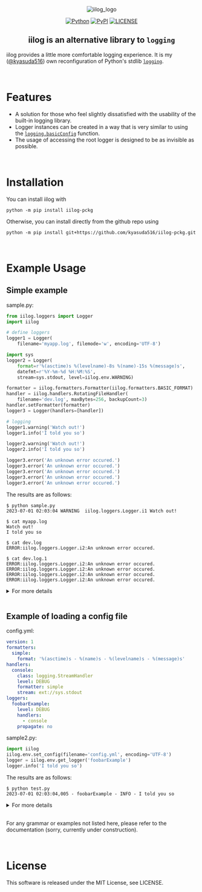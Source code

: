 <div align="center">

![iilog_logo](https://github.com/kyasuda516/iilog-pckg/assets/127583471/a16a4431-83fb-479a-8609-785c2c66d7a1)

[![Python](https://img.shields.io/pypi/pyversions/iilog-pckg)](https://www.python.org/)
[![PyPI](https://img.shields.io/pypi/v/iilog-pckg?color=blue)](https://pypi.org/project/iilog-pckg/)
[![LICENSE](https://img.shields.io/pypi/l/iilog-pckg?color=blue)](https://github.com/kyasuda516/iilog/blob/master/LICENSE)

</div>

<div align="center">

## iilog is an alternative library to `logging`

</div>

iilog provides a little more comfortable logging experience.
It is my ([@kyasuda516](https://github.com/kyasuda516)) own reconfiguration of Python's stdlib [`logging`](https://docs.python.org/3/library/logging.html).

<br>

# Features

- A solution for those who feel slightly dissatisfied with the usability of the built-in logging library.
- Logger instances can be created in a way that is very similar to using the [`logging.basicConfig`](https://docs.python.org/3/library/logging.html#logging.basicConfig) function.
- The usage of accessing the root logger is designed to be as invisible as possible.

<br>

# Installation

You can install iilog with

```shell
python -m pip install iilog-pckg
```

Otherwise, you can install directly from the github repo using

```shell
python -m pip install git+https://github.com/kyasuda516/iilog-pckg.git
```

<br>

# Example Usage

## Simple example

sample.py:
```python
from iilog.loggers import Logger
import iilog

# define loggers
logger1 = Logger(
    filename='myapp.log', filemode='w', encoding='UTF-8')

import sys
logger2 = Logger(
    format=r'%(asctime)s %(levelname)-8s %(name)-15s %(message)s', 
    datefmt=r'%Y-%m-%d %H:%M:%S',
    stream=sys.stdout, level=iilog.env.WARNING)

formatter = iilog.formatters.Formatter(iilog.formatters.BASIC_FORMAT)
handler = iilog.handlers.RotatingFileHandler(
    filename='dev.log', maxBytes=256, backupCount=3)
handler.setFormatter(formatter)
logger3 = Logger(handlers=[handler])

# logging
logger1.warning('Watch out!')
logger1.info('I told you so')

logger2.warning('Watch out!')
logger2.info('I told you so')

logger3.error('An unknown error occured.')
logger3.error('An unknown error occured.')
logger3.error('An unknown error occured.')
logger3.error('An unknown error occured.')
logger3.error('An unknown error occured.')
```

The results are as follows:
```shell
$ python sample.py
2023-07-01 02:03:04 WARNING  iilog.loggers.Logger.i1 Watch out!

$ cat myapp.log
Watch out!
I told you so

$ cat dev.log
ERROR:iilog.loggers.Logger.i2:An unknown error occured.

$ cat dev.log.1
ERROR:iilog.loggers.Logger.i2:An unknown error occured.
ERROR:iilog.loggers.Logger.i2:An unknown error occured.
ERROR:iilog.loggers.Logger.i2:An unknown error occured.
ERROR:iilog.loggers.Logger.i2:An unknown error occured.

```

<details>
<summary>For more details</summary>

The `iilog.loggers.Logger` constructor works in much the same way as the [`logging`](https://docs.python.org/3/library/logging.html) library's [`basicConfig`](https://docs.python.org/3/library/logging.html#logging.basicConfig) function. The following is the description of [`logging.basicConfig()`](https://docs.python.org/3/library/logging.html#logging.basicConfig)'s parameters taken from the official documentation and added with strikethrough decoration according to the unique specification:

- *filename* – Specifies that a [`FileHandler`](https://docs.python.org/3/library/logging.handlers.html#logging.FileHandler) be created, using the specified filename, rather than a [`StreamHandler`](https://docs.python.org/3/library/logging.handlers.html#logging.StreamHandler).
- *filemode* – If *filename* is specified, open the file in this [mode](https://docs.python.org/3/library/functions.html#filemodes). Defaults to `'a'`.
- *format* – Use the specified format string for the handler. Defaults to attributes `levelname`, `name` and `message` separated by colons.
- *datefmt* – Use the specified date/time format, as accepted by [`time.strftime()`](https://docs.python.org/3/library/time.html#time.strftime).
- *style* – If *format* is specified, use this style for the format string. One of `'%'`, `'{'` or `'$'` for [printf-style](https://docs.python.org/3/library/stdtypes.html#old-string-formatting), [`str.format()`](https://docs.python.org/3/library/stdtypes.html#str.format) or [`string.Template`](https://docs.python.org/3/library/string.html#string.Template) respectively. Defaults to `'%'`.
- *level* – Set the ~~root~~ logger level to the specified [level](https://docs.python.org/3/library/logging.html#levels).
- *stream* – Use the specified stream to initialize the [`StreamHandler`](https://docs.python.org/3/library/logging.handlers.html#logging.StreamHandler). Note that this argument is incompatible with *filename* - if both are present, a `ValueError` is raised.
- *handlers* – If specified, this should be an iterable of already created handlers to add to the ~~root~~ logger. Any handlers which don’t already have a formatter set will be assigned the default formatter created in this function. Note that this argument is incompatible with *filename* or *stream* - if both are present, a `ValueError` is raised.
- ~~*force* – If this keyword argument is specified as true, any existing handlers attached to the root logger are removed and closed, before carrying out the configuration as specified by the other arguments.~~
- *encoding* – If this keyword argument is specified along with *filename*, its value is used when the [`FileHandler`](https://docs.python.org/3/library/logging.handlers.html#logging.FileHandler) is created, and thus used when opening the output file.
- *errors* – If this keyword argument is specified along with *filename*, its value is used when the [`FileHandler`](https://docs.python.org/3/library/logging.handlers.html#logging.FileHandler) is created, and thus used when opening the output file. If not specified, the value ‘backslashreplace’ is used. Note that if `None` is specified, it will be passed as such to [`open()`](https://docs.python.org/3/library/functions.html#open), which means that it will be treated the same as passing ‘errors’.

Also, the `iilog.formatters.Formatter`, `iilog.filters.Filter`, `iilog.handlers.FileHandler`, `iilog.handlers.StreamHandler` classes and so on, which you should use when specifying *handlers*, are exactly the same as defined in the [`logging`](https://docs.python.org/3/library/logging.html) library.
</details>

<br>

## Example of loading a config file

config.yml:
```YAML
version: 1
formatters:
  simple:
    format: '%(asctime)s - %(name)s - %(levelname)s - %(message)s'
handlers:
  console:
    class: logging.StreamHandler
    level: DEBUG
    formatter: simple
    stream: ext://sys.stdout
loggers:
  foobarExample:
    level: DEBUG
    handlers: 
      - console
    propagate: no
```

sample2.py:
```python
import iilog
iilog.env.set_config(filename='config.yml', encoding='UTF-8')
logger = iilog.env.get_logger('foobarExample')
logger.info('I told you so')
```

The results are as follows:
```shell
$ python test.py
2023-07-01 02:03:04,005 - foobarExample - INFO - I told you so

```

<details>
<summary>For more details</summary>

Takes the logging configuration from a file or dictionary. The parameters are as follows:

- *filename* – Use the specified filename to read the logging configuration from the file.
- *fileformat* – If *filename* is specified, read it as a file written in this format. Accepts either `'yaml'` or `'json'`. If not specified, it will be determined based on *filename*'s extension.
- *encoding* – If this keyword argument is specified along with *filename*, its value is used when opening the file.
- *config* – Takes the logging configuration from the specified dictionary, as accepted by the [`logging.config`](https://docs.python.org/3/library/logging.config.html) module's [`dictConfig()`](https://docs.python.org/3/library/logging.config.html#logging.config.dictConfig). Note that this argument is incompatible with *filename* or *config* - if both are present, a `ValueError` is raised.

</details>

<br>

For any grammar or examples not listed here, please refer to the documentation (sorry, currently under construction).

<br>

# License

This software is released under the MIT License, see LICENSE.
